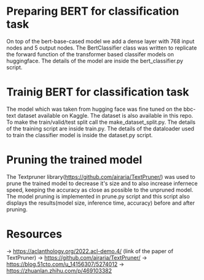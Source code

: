 # Preparing BERT for classification task
On top of the bert-base-cased model we add a dense layer with 768 input nodes and 5 output nodes. The BertClassifier class was written to replicate the forward function of the transformer based classifer models on huggingface. The details of the model are inside the bert_classifier.py script.

# Trainig BERT for classification task
The model which was taken from hugging face was fine tuned on the bbc-text dataset available on Kaggle. The dataset is also available in this repo. To make the train/valid/test split call the make_dataset_split.py. The details of the training script are inside train.py. The details of the dataloader used to train the classifier model is inside the dataset.py script.

# Pruning the trained model
The Textpruner library(https://github.com/airaria/TextPruner/) was used to prune the trained model to decrease it's size and to also increase infernece speed, keeping the accuracy as close as possible to the unpruned model. The model pruning is implemented in prune.py script and this script also displays the results(model size, inference time, accuracy) before and after pruning. 
# Resources 
-> https://aclanthology.org/2022.acl-demo.4/ (link of the paper of TextPruner)
-> https://github.com/airaria/TextPruner/
-> https://blog.51cto.com/u_14156307/5274012
-> https://zhuanlan.zhihu.com/p/469103382
